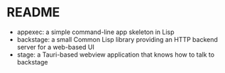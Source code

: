 # README

- appexec: a simple command-line app skeleton in Lisp
- backstage: a small Common Lisp library providing an HTTP backend server for a web-based UI
- stage: a Tauri-based webview application that knows how to talk to backstage
